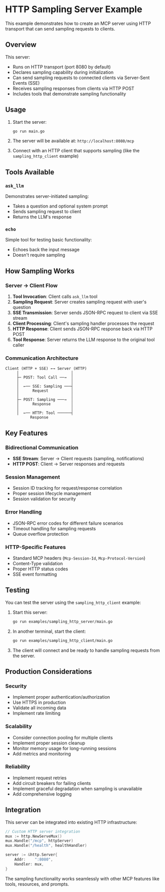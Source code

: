 # HTTP Sampling Server Example

This example demonstrates how to create an MCP server using HTTP transport that can send sampling requests to clients.

## Overview

This server:
- Runs on HTTP transport (port 8080 by default)
- Declares sampling capability during initialization  
- Can send sampling requests to connected clients via Server-Sent Events (SSE)
- Receives sampling responses from clients via HTTP POST
- Includes tools that demonstrate sampling functionality

## Usage

1. Start the server:
   ```bash
   go run main.go
   ```

2. The server will be available at: `http://localhost:8080/mcp`

3. Connect with an HTTP client that supports sampling (like the `sampling_http_client` example)

## Tools Available

### `ask_llm`
Demonstrates server-initiated sampling:
- Takes a question and optional system prompt
- Sends sampling request to client
- Returns the LLM's response

### `echo` 
Simple tool for testing basic functionality:
- Echoes back the input message
- Doesn't require sampling

## How Sampling Works

### Server → Client Flow
1. **Tool Invocation**: Client calls `ask_llm` tool
2. **Sampling Request**: Server creates sampling request with user's question
3. **SSE Transmission**: Server sends JSON-RPC request to client via SSE stream
4. **Client Processing**: Client's sampling handler processes the request
5. **HTTP Response**: Client sends JSON-RPC response back via HTTP POST
6. **Tool Response**: Server returns the LLM response to the original tool caller

### Communication Architecture
```
Client (HTTP + SSE) ←→ Server (HTTP)
     │                       │
     ├─ POST: Tool Call ──→  │
     │                       │
     │  ←── SSE: Sampling ───┤ 
     │      Request          │
     │                       │
     ├─ POST: Sampling ───→  │
     │      Response         │
     │                       │
     │  ←── HTTP: Tool ──────┤
           Response
```

## Key Features

### Bidirectional Communication
- **SSE Stream**: Server → Client requests (sampling, notifications)
- **HTTP POST**: Client → Server responses and requests

### Session Management
- Session ID tracking for request/response correlation
- Proper session lifecycle management
- Session validation for security

### Error Handling
- JSON-RPC error codes for different failure scenarios
- Timeout handling for sampling requests
- Queue overflow protection

### HTTP-Specific Features
- Standard MCP headers (`Mcp-Session-Id`, `Mcp-Protocol-Version`)
- Content-Type validation
- Proper HTTP status codes
- SSE event formatting

## Testing

You can test the server using the `sampling_http_client` example:

1. Start this server:
   ```bash
   go run examples/sampling_http_server/main.go
   ```

2. In another terminal, start the client:
   ```bash
   go run examples/sampling_http_client/main.go
   ```

3. The client will connect and be ready to handle sampling requests from the server.

## Production Considerations

### Security
- Implement proper authentication/authorization
- Use HTTPS in production
- Validate all incoming data
- Implement rate limiting

### Scalability
- Consider connection pooling for multiple clients
- Implement proper session cleanup
- Monitor memory usage for long-running sessions
- Add metrics and monitoring

### Reliability
- Implement request retries
- Add circuit breakers for failing clients
- Implement graceful degradation when sampling is unavailable
- Add comprehensive logging

## Integration

This server can be integrated into existing HTTP infrastructure:

```go
// Custom HTTP server integration
mux := http.NewServeMux()
mux.Handle("/mcp", httpServer)
mux.Handle("/health", healthHandler)

server := &http.Server{
    Addr:    ":8080",
    Handler: mux,
}
```

The sampling functionality works seamlessly with other MCP features like tools, resources, and prompts.